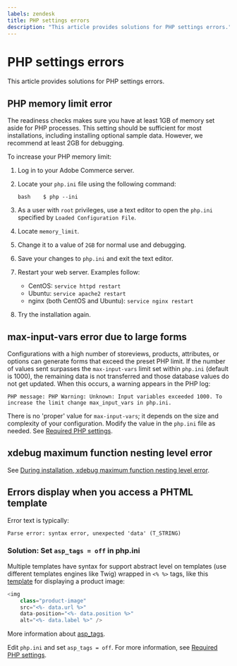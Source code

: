```yaml
---
labels: zendesk
title: PHP settings errors
description: "This article provides solutions for PHP settings errors."
---
```


# PHP settings errors

This article provides solutions for PHP settings errors.

## PHP memory limit error

The readiness checks makes sure you have at least 1GB of memory set aside for PHP processes. This setting should be sufficient for most installations, including installing optional sample data. However, we recommend at least 2GB for debugging.

To increase your PHP memory limit:

1. Log in to your Adobe Commerce server.
1. Locate your `php.ini` file using the following command:

   ```
   bash    $ php --ini
   ```

1. As a user with `root` privileges, use a text editor to open the `php.ini` specified by `Loaded Configuration File`.
1. Locate `memory_limit`.
1. Change it to a value of `2GB` for normal use and debugging.
1. Save your changes to `php.ini` and exit the text editor.
1. Restart your web server. Examples follow:

    * CentOS: `service httpd restart`
    * Ubuntu: `service apache2 restart`
    * nginx (both CentOS and Ubuntu): `service nginx restart`

1. Try the installation again.

## max-input-vars error due to large forms

Configurations with a high number of storeviews, products, attributes, or options can generate forms that exceed the preset PHP limit. If the number of values sent surpasses the `max-input-vars` limit set within `php.ini` (default is 1000), the remaining data is not transferred and those database values do not get updated. When this occurs, a warning appears in the PHP log:

```terminal
PHP message: PHP Warning: Unknown: Input variables exceeded 1000. To increase the limit change max_input_vars in php.ini.
```

There is no 'proper' value for `max-input-vars`; it depends on the size and complexity of your configuration. Modify the value in the `php.ini` file as needed. See [Required PHP settings](https://devdocs.magento.com/guides/v2.3/install-gde/prereq/php-settings.html).

## xdebug maximum function nesting level error

See [During installation, xdebug maximum function nesting level error](https://support.magento.com/hc/en-us/articles/360034238512).

## Errors display when you access a PHTML template

Error text is typically:

```terminal
Parse error: syntax error, unexpected 'data' (T_STRING)
```

### Solution: Set `asp_tags = off` in php.ini

Multiple templates have syntax for support abstract level on templates (use different templates engines like Twig) wrapped in `<% %>` tags, like this [template](https://github.com/magento/magento2/blob/2.0/app/code/Magento/Catalog/view/adminhtml/templates/product/edit/base_image.phtml) for displaying a product image:

```php
<img
    class="product-image"
    src="<%- data.url %>"
    data-position="<%- data.position %>"
    alt="<%- data.label %>" />
```

More information about [asp\_tags](http://php.net/manual/en/ini.core.php#ini.asp-tags).

Edit `php.ini` and set `asp_tags = off`. For more information, see [Required PHP settings](https://devdocs.magento.com/guides/v2.3/install-gde/prereq/php-settings.html).

